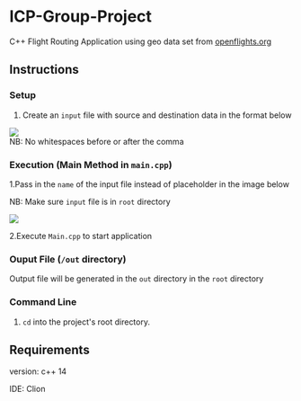 
# ICP-Group-Project

C++ Flight Routing Application using geo data set from <a href = "https://openflights.org/data.html.">openflights.org</a>

## Instructions

### Setup
1. Create an `input` file with source and destination data in the format below
<div>
  <img src="https://res.cloudinary.com/chakra-me/image/upload/v1664662844/Screenshot_2022-10-01_222019_prolcv.png"/>
</div>
  NB: No whitespaces before or after the comma




### Execution (Main Method in `main.cpp`)
1.Pass in the `name` of the input file instead of placeholder in the image below


NB: Make sure `input` file is in `root` directory
<div>
<img src="https://res.cloudinary.com/chakra-me/image/upload/v1664663488/Screenshot_2022-10-01_223112_azkyrp.png"/>
</div> 

2.Execute `Main.cpp` to start application

### Ouput File (`/out` directory)

Output file will be generated in the `out` directory in the `root` directory

### Command Line

1. `cd` into the project's root directory.

## Requirements
version: c++ 14 

IDE: Clion

